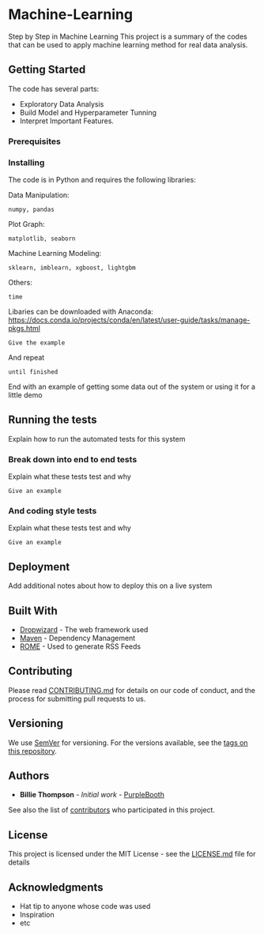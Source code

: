 # Machine-Learning
Step by Step in Machine Learning
This project is a summary of the codes that can be used to apply machine learning method for real data analysis.

## Getting Started

The code has several parts:
* Exploratory Data Analysis
* Build Model and Hyperparameter Tunning
* Interpret Important Features.


### Prerequisites

### Installing
The code is in Python and requires the following libraries:

Data Manipulation:
```
numpy, pandas
```
Plot Graph:
```
matplotlib, seaborn
```
Machine Learning Modeling:
```
sklearn, imblearn, xgboost, lightgbm
```
Others:
```
time
```
Libaries can be downloaded with Anaconda: https://docs.conda.io/projects/conda/en/latest/user-guide/tasks/manage-pkgs.html
```
Give the example
```

And repeat

```
until finished
```

End with an example of getting some data out of the system or using it for a little demo

## Running the tests

Explain how to run the automated tests for this system

### Break down into end to end tests

Explain what these tests test and why

```
Give an example
```

### And coding style tests

Explain what these tests test and why

```
Give an example
```

## Deployment

Add additional notes about how to deploy this on a live system

## Built With

* [Dropwizard](http://www.dropwizard.io/1.0.2/docs/) - The web framework used
* [Maven](https://maven.apache.org/) - Dependency Management
* [ROME](https://rometools.github.io/rome/) - Used to generate RSS Feeds

## Contributing

Please read [CONTRIBUTING.md](https://gist.github.com/PurpleBooth/b24679402957c63ec426) for details on our code of conduct, and the process for submitting pull requests to us.

## Versioning

We use [SemVer](http://semver.org/) for versioning. For the versions available, see the [tags on this repository](https://github.com/your/project/tags). 

## Authors

* **Billie Thompson** - *Initial work* - [PurpleBooth](https://github.com/PurpleBooth)

See also the list of [contributors](https://github.com/your/project/contributors) who participated in this project.

## License

This project is licensed under the MIT License - see the [LICENSE.md](LICENSE.md) file for details

## Acknowledgments

* Hat tip to anyone whose code was used
* Inspiration
* etc
